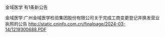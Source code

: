 金域医学 有1条新公告 

金域医学:广州金域医学检验集团股份有限公司关于完成工商变更登记并换发营业执照的公告 http://static.cninfo.com.cn/finalpage/2024-03-14/1219300688.PDF 

